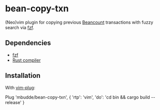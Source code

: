 # bean-copy-txn

(Neo)vim plugin for copying previous [Beancount](http://furius.ca/beancount/)
transactions with fuzzy search via [fzf](https://github.com/junegunn/fzf/).

## Dependencies

- [fzf](https://github.com/junegunn/fzf/)
- [Rust compiler](https://www.rust-lang.org/)

## Installation

With [vim-plug](https://github.com/junegunn/vim-plug/):

  Plug 'mbudde/bean-copy-txn', { 'rtp': 'vim', 'do': 'cd bin && cargo build --release' }
